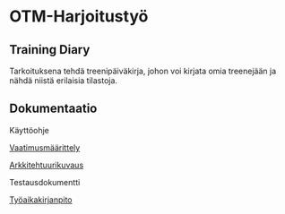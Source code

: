 # OTM-Harjoitustyö
## Training Diary
Tarkoituksena tehdä treenipäiväkirja, johon voi kirjata omia treenejään ja nähdä niistä erilaisia tilastoja.
## Dokumentaatio
Käyttöohje

[Vaatimusmäärittely](https://github.com/Hilma-H/otm/blob/master/Dokumentaatio/Vaatimusm%C3%A4%C3%A4rittely.md)

[Arkkitehtuurikuvaus](https://github.com/Hilma-H/otm/blob/master/Dokumentaatio/Arkkitehtuurikuvaus.md)

Testausdokumentti

[Työaikakirjanpito](https://github.com/Hilma-H/otm/blob/master/Dokumentaatio/Tyoaikakirjanpito.md)


 
 

